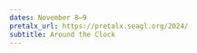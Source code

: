 ```yaml
---
dates: November 8–9
pretalx_url: https://pretalx.seagl.org/2024/
subtitle: Around the Clock
---
```

